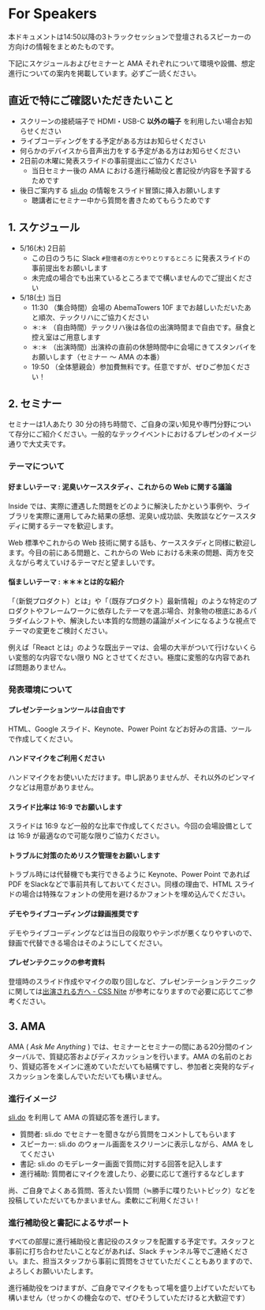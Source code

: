 # For Speakers

本ドキュメントは14:50以降の3トラックセッションで登壇されるスピーカーの方向けの情報をまとめたものです。

下記にスケジュールおよびセミナーと AMA それぞれについて環境や設備、想定進行についての案内を掲載しています。必ずご一読ください。

## 直近で特にご確認いただきたいこと

- スクリーンの接続端子で HDMI・USB-C **以外の端子** を利用したい場合お知らせください
- ライブコーディングをする予定がある方はお知らせください
- 何らかのデバイスから音声出力をする予定がある方はお知らせください
- 2日前の木曜に発表スライドの事前提出にご協力ください
  - 当日セミナー後の AMA における進行補助役と書記役が内容を予習するためです
- 後日ご案内する [sli.do](https://www.sli.do) の情報をスライド冒頭に挿入お願いします
  - 聴講者にセミナー中から質問を書きためてもらうためです

## 1. スケジュール

- 5/16(木) 2日前
  - この日のうちに Slack `#登壇者の方とやりとりするところ` に発表スライドの事前提出をお願いします
  - 未完成の場合でも出来ているところまでで構いませんのでご提出ください
- 5/18(土) 当日
  - 11:30 （集合時間）会場の AbemaTowers 10F までお越しいただいたあと順次、テックリハにご協力ください
  - ＊:＊ （自由時間）テックリハ後は各位の出演時間まで自由です。昼食と控え室はご用意します
  - ＊:＊ （出演時間）出演枠の直前の休憩時間中に会場にきてスタンバイをお願いします（セミナー 〜 AMA の本番）
  - 19:50 （全体懇親会）参加費無料です。任意ですが、ぜひご参加ください！

## 2. セミナー

セミナーは1人あたり 30 分の持ち時間で、ご自身の深い知見や専門分野について存分にご紹介ください。一般的なテックイベントにおけるプレゼンのイメージ通りで大丈夫です。

### テーマについて

#### 好ましいテーマ : 泥臭いケーススタディ、これからの Web に関する議論

Inside では、実際に遭遇した問題をどのように解決したかという事例や、ライブラリを実際に運用してみた結果の感想、泥臭い成功談、失敗談などケーススタディに関するテーマを歓迎します。

Web 標準やこれからの Web 技術に関する話も、ケーススタディと同様に歓迎します。今目の前にある問題と、これからの Web における未来の問題、両方を交えながら考えていけるテーマだと望ましいです。

#### 悩ましいテーマ : ＊＊＊とは的な紹介

「（新鋭プロダクト）とは」や「（既存プロダクト）最新情報」のような特定のプロダクトやフレームワークに依存したテーマを選ぶ場合、対象物の根底にあるパラダイムシフトや、解決したい本質的な問題の議論がメインになるような視点でテーマの変更をご検討ください。

例えば「React とは」のような既出テーマは、会場の大半がついて行けないくらい変態的な内容でない限り NG とさせてください。極度に変態的な内容であれば問題ありません。

### 発表環境について

#### プレゼンテーションツールは自由です

HTML、Google スライド、Keynote、Power Point などお好みの言語、ツールで作成してください。

#### ハンドマイクをご利用ください

ハンドマイクをお使いいただけます。申し訳ありませんが、それ以外のピンマイクなどは用意がありません。

#### スライド比率は 16:9 でお願いします

スライドは 16:9 など一般的な比率で作成してください。今回の会場設備としては 16:9 が最適なので可能な限りご協力ください。

#### トラブルに対策のためリスク管理をお願いします

トラブル時には代替機でも実行できるように Keynote、Power Point であれば PDF をSlackなどで事前共有しておいてください。同様の理由で、HTML スライドの場合は特殊なフォントの使用を避けるかフォントを埋め込んでください。

#### デモやライブコーディングは録画推奨です

デモやライブコーディングなどは当日の段取りやテンポが悪くなりやすいので、録画で代替できる場合はそのようにしてください。

#### プレゼンテクニックの参考資料

登壇時のスライド作成やマイクの取り回しなど、プレゼンテーションテクニックに関しては[出演される方へ - CSS Nite](http://cssnite.jp/archives/4speakers.html) が参考になりますので必要に応じてご参考ください。

## 3. AMA

AMA ( _Ask Me Anything_ ) では、セミナーとセミナーの間にある20分間のインターバルで、質疑応答およびディスカッションを行います。AMA の名前のとおり、質疑応答をメインに進めていただいても結構ですし、参加者と突発的なディスカッションを楽しんでいただいても構いません。

### 進行イメージ

[sli.do](https://www.sli.do) を利用して AMA の質疑応答を進行します。

- 質問者: sli.do でセミナーを聞きながら質問をコメントしてもらいます
- スピーカー: sli.do のウォール画面をスクリーンに表示しながら、AMA をしてください
- 書記: sli.do のモデレーター画面で質問に対する回答を記入します
- 進行補助: 質問者にマイクを渡したり、必要に応じて進行するなどします

尚、ご自身でよくある質問、答えたい質問（≒勝手に喋りたいトピック）などを投稿していただいてもかまいません。柔軟にご利用ください！

### 進行補助役と書記によるサポート

すべての部屋に進行補助役と書記役のスタッフを配置する予定です。スタッフと事前に打ち合わせたいことなどがあれば、Slack チャンネル等でご連絡ください。また、担当スタッフから事前に質問をさせていただくこともありますので、よろしくお願いいたします。

進行補助役をつけますが、ご自身でマイクをもって場を盛り上げていただいても構いません（せっかくの機会なので、ぜひそうしていただけると大歓迎です）
